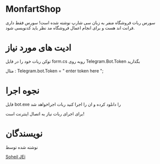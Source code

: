 # MonfartShop
سورس ربات فروشگاه منفر به زبان سی شارپ نوشته شده است!
سورس فقط داری فرانت اند هست و برای انجام اعمال فروشگاه مد نظر باید کدنویسی شود.

# ادیت های مورد نیاز

توکن ربات خود را در فایل form.cs 
روبه روی Telegram.Bot.Token بگذارید

مثال :
Telegram.bot.Token = " enter token here ";

# نجوه اجرا 
فایل bot.exe را دانلود کرده و ان را اجرا کنید
ربات اجراخواهد شد

برای اجرای ربات نیاز به اتصال اینترنت است!

# نویسندگان

نوشته شده توسط 


[Soheil JEi](https://telegram.me/GottSchlaft)
